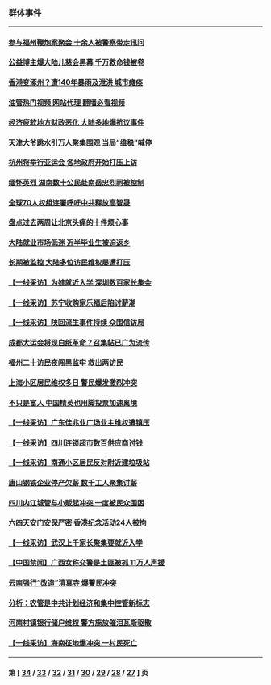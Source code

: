 ### 群体事件
---
#### [参与福州鞭炮案聚会 十余人被警察带走讯问](../../pages/ncid279/n14074316.md?09180445) 
#### [公益博主爆大陆儿慈会黑幕 千万救命钱被卷](../../pages/ncid279/n14072914.md?09180445) 
#### [香港变涿州？遭140年暴雨及泄洪 城市瘫痪](../../pages/ncid279/n14069515.md?09180445) 
#### [油管热门视频 网站代理 翻墙必看视频](http://138.2.39.72:81/youtube.html?epic-marker?09180445)
#### [经济疲软地方财政恶化 大陆多地爆抗议事件](../../pages/ncid279/n14068568.md?09180445) 
#### [天津大爷跳水引万人聚集围观 当局“维稳”喊停](../../pages/ncid279/n14068364.md?09180445) 
#### [杭州将举行亚运会 各地政府开始打压上访](../../pages/ncid279/n14059747.md?09180445) 
#### [缅怀英烈 湖南数十公民赴南岳忠烈祠被控制](../../pages/ncid279/n14055318.md?09180445) 
#### [全球70人权组连署呼吁中共释放高智晟](../../pages/ncid279/n14055054.md?09180445) 
#### [盘点过去两周让北京头痛的十件烦心事](../../pages/ncid279/n14052654.md?09180445) 
#### [大陆就业市场低迷 近半毕业生被迫返乡](../../pages/ncid279/n14050945.md?09180445) 
#### [长期被监控 大陆多位访民维权屡遭打压](../../pages/ncid279/n14049331.md?09180445) 
#### [【一线采访】为娃就近入学 深圳数百家长集会](../../pages/ncid279/n14044246.md?09180445) 
#### [【一线采访】苏宁收购家乐福后陷讨薪潮](../../pages/ncid279/n14042224.md?09180445) 
#### [【一线采访】陕回流生事件持续 众围信访局](../../pages/ncid279/n14040242.md?09180445) 
#### [成都大运会将现白纸革命？召集帖已广为流传](../../pages/ncid279/n14033119.md?09180445) 
#### [福州二十访民夜闯黑监牢 救出两访民](../../pages/ncid279/n14031617.md?09180445) 
#### [上海小区居民维权多日 警民爆发激烈冲突](../../pages/ncid279/n14029221.md?09180445) 
#### [不只是富人 中国精英也用脚投票加速离境](../../pages/ncid279/n14029086.md?09180445) 
#### [【一线采访】广东佳兆业广场业主维权遭镇压](../../pages/ncid279/n14028175.md?09180445) 
#### [【一线采访】四川连锁超市数百供应商讨钱](../../pages/ncid279/n14025102.md?09180445) 
#### [【一线采访】南通小区居民反对附近建垃圾站](../../pages/ncid279/n14021690.md?09180445) 
#### [唐山钢铁企业停产欠薪 数千工人聚集讨薪](../../pages/ncid279/n14017404.md?09180445) 
#### [四川内江城管与小贩起冲突 一度被民众围困](../../pages/ncid279/n14015922.md?09180445) 
#### [六四天安门安保严密 香港纪念活动24人被拘](../../pages/ncid279/n14009800.md?09180445) 
#### [【一线采访】武汉上千家长聚集要就近入学](../../pages/ncid279/n14009497.md?09180445) 
#### [【中国禁闻】广西女称交警是土匪被抓 11万人声援](../../pages/ncid279/n14006869.md?09180445) 
#### [云南强行“改造”清真寺 爆警民冲突](../../pages/ncid279/n14005561.md?09180445) 
#### [分析：农管是中共计划经济和集中控管新标志](../../pages/ncid279/n14000665.md?09180445) 
#### [河南村镇银行储户维权 警方施放催泪瓦斯驱散](../../pages/ncid279/n13998750.md?09180445) 
#### [【一线采访】海南征地爆冲突 一村民死亡](../../pages/ncid279/n13989137.md?09180445) 

---
#### 第 [ [34](./34.md?09180445) / [33](./33.md?09180445) / [32](./32.md?09180445) / [31](./31.md?09180445) / [30](./30.md?09180445) / [29](./29.md?09180445) / [28](./28.md?09180445) / [27](./27.md?09180445) ] 页

